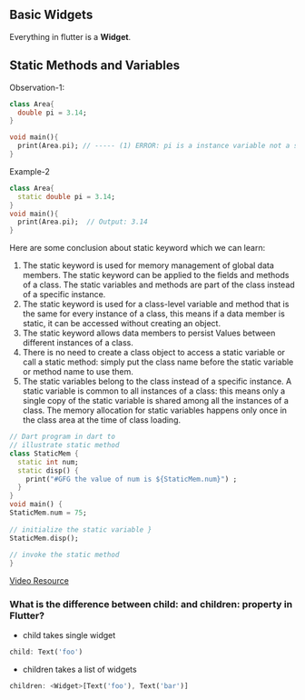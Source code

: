 ## Basic Widgets
Everything in flutter is a **Widget**. 

## Static Methods and Variables

Observation-1:

```dart
class Area{
  double pi = 3.14;
}

void main(){
  print(Area.pi); // ----- (1) ERROR: pi is a instance variable not a static variable so this can't be accessed without creating object
}
```

Example-2

```dart
class Area{
  static double pi = 3.14;
}
void main(){
  print(Area.pi);  // Output: 3.14
}
```

Here are some conclusion about static keyword which we can learn:
1. The static keyword is used for memory management of global data members. The static keyword can be applied to the fields and methods of a class. The static variables and methods are part of the class instead of a specific instance. 
2. The static keyword is used for a class-level variable and method that is the same for every instance of a class, this means if a data member is static, it can be accessed without creating an object.
3. The static keyword allows data members to persist Values between different instances of a class.
4. There is no need to create a class object to access a static variable or call a static method: simply put the class name before the static variable or method name to use them.
5. The static variables belong to the class instead of a specific instance. A static variable is common to all instances of a class: this means only a single copy of the static variable is shared among all the instances of a class. The memory allocation for static variables happens only once in the class area at the time of class loading.

```dart
// Dart program in dart to
// illustrate static method
class StaticMem {
  static int num;
  static disp() {
    print("#GFG the value of num is ${StaticMem.num}") ;
  }
}
void main() {
StaticMem.num = 75;
	
// initialize the static variable }
StaticMem.disp();
	
// invoke the static method
}

```

[Video Resource](https://www.youtube.com/watch?v=gmEVGdswpO0)


### What is the difference between child: and children: property in Flutter?
* child takes single widget
``` dart
child: Text('foo')
```
* children takes a list of widgets
``` dart
children: <Widget>[Text('foo'), Text('bar')]
```


